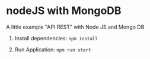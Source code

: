 # nodeJS with MongoDB

A little example "API REST" with Node JS and Mongo DB

1. Install dependencies:  `npm install`

2. Run Application: `npm run start`
